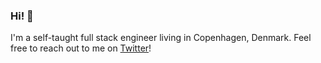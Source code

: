 ### Hi! 👋

I'm a self-taught full stack engineer living in Copenhagen, Denmark. Feel free to reach out to me on [Twitter](https://twitter.com/onbjerg)!
